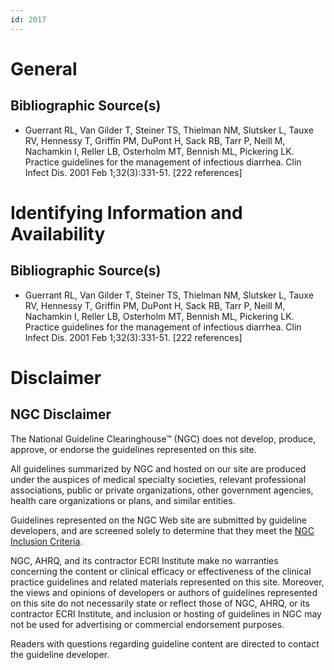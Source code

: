 ```yaml
---
id: 2017
---
```


# General

## Bibliographic Source(s)

- Guerrant RL, Van Gilder T, Steiner TS, Thielman NM, Slutsker L, Tauxe RV, Hennessy T, Griffin PM, DuPont H, Sack RB, Tarr P, Neill M, Nachamkin I, Reller LB, Osterholm MT, Bennish ML, Pickering LK. Practice guidelines for the management of infectious diarrhea. Clin Infect Dis. 2001 Feb 1;32(3):331-51. [222 references]

# Identifying Information and Availability

## Bibliographic Source(s)

- Guerrant RL, Van Gilder T, Steiner TS, Thielman NM, Slutsker L, Tauxe RV, Hennessy T, Griffin PM, DuPont H, Sack RB, Tarr P, Neill M, Nachamkin I, Reller LB, Osterholm MT, Bennish ML, Pickering LK. Practice guidelines for the management of infectious diarrhea. Clin Infect Dis. 2001 Feb 1;32(3):331-51. [222 references]

# Disclaimer

## NGC Disclaimer

The National Guideline Clearinghouse™ (NGC) does not develop, produce, approve, or endorse the guidelines represented on this site.

All guidelines summarized by NGC and hosted on our site are produced under the auspices of medical specialty societies, relevant professional associations, public or private organizations, other government agencies, health care organizations or plans, and similar entities.

Guidelines represented on the NGC Web site are submitted by guideline developers, and are screened solely to determine that they meet the [NGC Inclusion Criteria](/help-and-about/summaries/inclusion-criteria).

NGC, AHRQ, and its contractor ECRI Institute make no warranties concerning the content or clinical efficacy or effectiveness of the clinical practice guidelines and related materials represented on this site. Moreover, the views and opinions of developers or authors of guidelines represented on this site do not necessarily state or reflect those of NGC, AHRQ, or its contractor ECRI Institute, and inclusion or hosting of guidelines in NGC may not be used for advertising or commercial endorsement purposes.

Readers with questions regarding guideline content are directed to contact the guideline developer.

